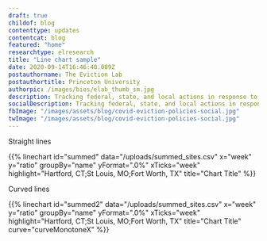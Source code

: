 ```yaml
---
draft: true
childof: blog
contenttype: updates
contentcat: blog
featured: "home"
researchtype: elresearch
title: "Line chart sample"
date: 2020-09-14T16:46:40.089Z
postauthorname: The Eviction Lab
postauthortitle: Princeton University
authorpic: /images/bios/elab_thumb_sm.jpg
description: Tracking federal, state, and local actions in response to the pandemic.
socialDescription: Tracking federal, state, and local actions in response to the pandemic.
fbImage: "/images/assets/blog/covid-eviction-policies-social.jpg"
twImage: "/images/assets/blog/covid-eviction-policies-social.jpg"
---
```


Straight lines

{{% linechart id="summed" data="/uploads/summed_sites.csv" x="week" y="ratio" groupBy="name" yFormat=".0%" xTicks="week" highlight="Hartford, CT;St Louis, MO;Fort Worth, TX" title="Chart Title" %}}

Curved lines

{{% linechart id="summed2" data="/uploads/summed_sites.csv" x="week" y="ratio" groupBy="name" yFormat=".0%" xTicks="week" highlight="Hartford, CT;St Louis, MO;Fort Worth, TX" title="Chart Title" curve="curveMonotoneX" %}}
